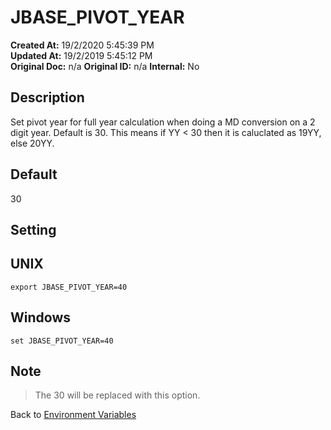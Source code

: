 # JBASE_PIVOT_YEAR

**Created At:** 19/2/2020 5:45:39 PM  
**Updated At:** 19/2/2019 5:45:12 PM  
**Original Doc:** n/a
**Original ID:** n/a
**Internal:** No  

## Description

Set pivot year for full year calculation when doing a MD conversion on a 2 digit year.  Default is 30.  This means if YY < 30 then it is caluclated as 19YY, else 20YY.

## Default

30

## Setting

## UNIX

```
export JBASE_PIVOT_YEAR=40
```

## Windows

```
set JBASE_PIVOT_YEAR=40
```

## Note

> The 30 will be replaced with this option.

Back to [Environment Variables](./../README.md)
